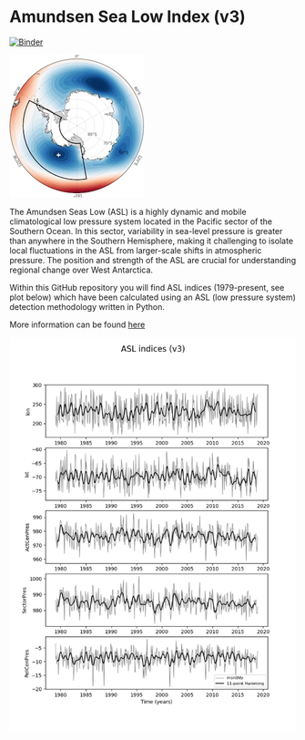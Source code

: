 # Amundsen Sea Low Index (v3)

[![Binder](https://mybinder.org/badge_logo.svg)](https://mybinder.org/v2/gh/scott-hosking/amundsen-sea-low-index/master?filepath=Amundsen_Sea_Low_Index_v3.ipynb)

![ASL image](asl.jpg) 

The Amundsen Seas Low (ASL) is a highly dynamic and mobile climatological low pressure system located in the Pacific sector of the Southern Ocean. In this sector, variability in sea-level pressure is greater than anywhere in the Southern Hemisphere, making it challenging to isolate local fluctuations in the ASL from larger-scale shifts in atmospheric pressure. The position and strength of the ASL are crucial for understanding regional change over West Antarctica. 

Within this GitHub repository you will find ASL indices (1979-present, see plot below) which have been calculated using an ASL (low pressure system) detection methodology written in Python.

More information can be found [here](https://scott-hosking.github.io/asl_index)

![ASL image](asli_era5_v3_monthly_timeseries.png) 

